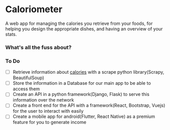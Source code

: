 # Caloriometer
A web app for managing the calories you retrieve from your foods, for helping you design the appropriate dishes, and having an overview of your stats.

### What's all the fuss about?
<Placeholder for description>

### To Do
- [ ] Retrieve information about [calories](https://www.calories.com.gr/) with a scrape python library(Scrapy, BeautifulSoup)
- [ ] Store the information in a Database for our main app to be able to access them
- [ ] Create an API in a python framework(Django, Flask) to serve this information over the network
- [ ] Create a front end for the API with a framework(React, Bootstrap, Vuejs) for the user to interact with easily
- [ ] Create a mobile app for android(Flutter, React Native) as a premium feature for you to generate income
